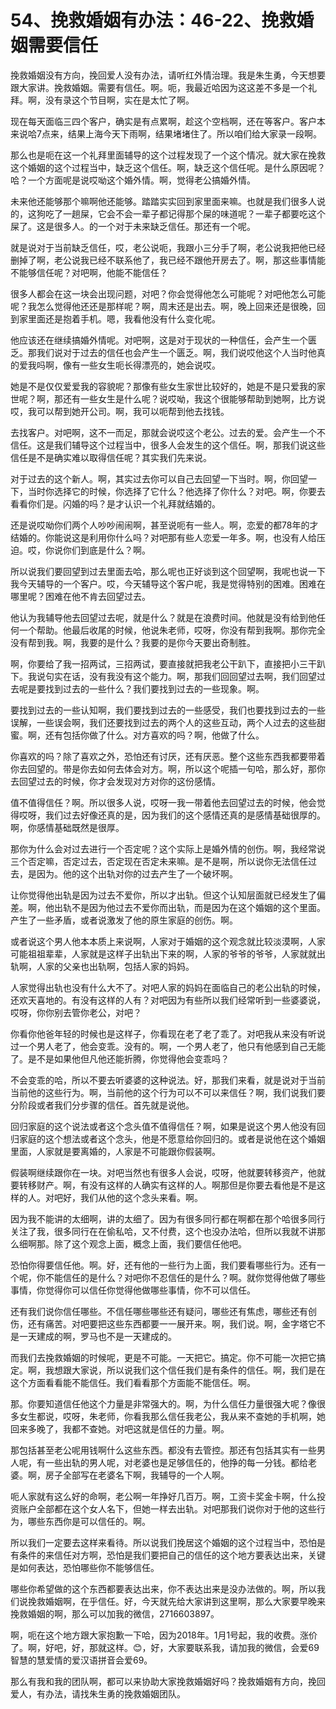 # 54、挽救婚姻有办法：46-22、挽救婚姻需要信任

挽救婚姻没有方向，挽回爱人没有办法，请听红外情治理。我是朱生勇，今天想要跟大家讲。挽救婚姻。需要有信任。啊。呃，我最近哈因为这这差不多是一个礼拜。啊，没有录这个节目啊，实在是太忙了啊。

现在每天面临三四个客户，确实是有点累啊，趁这个空档啊，还在等客户。客户本来说哈7点来，结果上海今天下雨啊，结果堵堵住了。所以咱们给大家录一段啊。

那么也是呃在这一个礼拜里面辅导的这个过程发现了一个这个情况。就大家在挽救这个婚姻的这个过程当中，缺乏这个信任。啊，缺乏这个信任呢。是什么原因呢？哈？一个方面呢是说哎呦这个婚外情。啊，觉得老公搞婚外情。

未来他还能够那个嘛啊他还能够。踏踏实实回到家里面来嘛。也就是我们很多人说的，这狗吃了一趟屎，它会不会一辈子都记得那个屎的味道呢？一辈子都要吃这个屎了。这是很多人。的一个对于未来缺乏信任。那还有一个呢。

就是说对于当前缺乏信任，哎，老公说呃，我跟小三分手了啊，老公说我把他已经删掉了啊，老公说我已经不联系他了，我已经不跟他开房去了。啊，那这些事情能不能够信任呢？对吧啊，他能不能信任？

很多人都会在这一块会出现问题，对吧？你会觉得他怎么可能呢？对吧他怎么可能呢？我怎么觉得他还还是那样呢？啊，周末还是出去。啊，晚上回来还是很晚，回到家里面还是抱着手机。嗯，我看他没有什么变化呢。

他应该还在继续搞婚外情呢。对吧啊，这是对于现状的一种信任，会产生一个匮乏。那我们说对于过去的信任也会产生一个匮乏。啊，我们说哎他这个人当时他真的爱我吗啊，像有一些女生呃长得漂亮的，她会说哎。

她是不是仅仅爱爱我的容貌呢？那像有些女生家世比较好的，她是不是只爱我的家世呢？啊，那还有一些女生是什么呢？说哎呦，我这个很能够帮助到她啊，比方说哎，我可以帮到她开公司。啊，我可以呃帮到他去找钱。

去找客户。对吧啊，这不一而足，那就会说哎这个老公。过去的爱。会产生一个不信任。这是我们辅导这个过程当中，很多人会发生的这个信任。啊，那我们说这些信任是不是确实难以取得信任呢？其实我们先来说。

对于过去的这个新人。啊，其实过去你可以自己去回望一下当时。啊，你回望一下，当时你选择它的时候，你选择了它什么？他选择了你什么？对吧。啊，你要去看看你们是。闪婚的吗？是才认识一个礼拜就结婚的。

还是说哎呦你们两个人吵吵闹闹啊，甚至说呃有一些人。啊，恋爱的都78年的才结婚的。你能说这是利用你什么吗？对吧那有些人恋爱一年多。啊，也没有人给压迫。哎，你说你们到底是什么？啊。

所以说我们要回望到过去里面去哈，那么呢也正好谈到这个回望啊，我呢也说一下我今天辅导的一个客户。哎，今天辅导这个客户呢，我是觉得特别的困难。困难在哪里呢？困难在他不肯去回望过去。

他认为我辅导他去回望过去呢，就是什么？就是在浪费时间。他就是没有给到他任何一个帮助。他最后收尾的时候，他说朱老师，哎呀，你没有帮到我啊。那你完全没有帮到我。啊，我要的是什么？我要的是你今天要出奇制胜。

啊，你要给了我一招两试，三招两试，要直接就把我老公干趴下，直接把小三干趴下。我说句实在话，没有我没有这个能力。啊，那我们回回望过去啊，我们回望过去呢是要找到过去的一些什么？我们要找到过去的一些现象。啊。

要找到过去的一些认知啊，我们要找到过去的一些感受，我们也要找到过去的一些误解，一些误会啊，我们还要找到过去的两个人的这些互动，两个人过去的这些甜蜜。啊，还有包括你做了什么。对方喜欢的吗？啊，他做了什么。

你喜欢的吗？除了喜欢之外，恐怕还有讨厌，还有厌恶。整个这些东西我都要带着你去回望的。带是你去如何去体会对方。啊，所以这个呢插一句哈，那么好，那你去回望过去的时候，你才会发现对方对你的这份感情。

值不值得信任？啊。所以很多人说，哎呀一我一带着他去回望过去的时候，他会觉得哎呀，我们过去好像还真的是，因为我们的这个感情还真的是感情基础很厚的。啊，你感情基础既然是很厚。

那你为什么会对过去进行一个否定呢？这个实际上是婚外情的创伤。啊，我经常说三个否定嘛，否定过去，否定现在否定未来嘛。是不是啊，所以说你无法信任过去，是因为。他的这个出轨对你的过去产生了一个破坏啊。

让你觉得他出轨是因为过去不爱你，所以才出轨。但这个认知层面就已经发生了偏差。啊，他出轨不是因为他过去不爱你而出轨，而是因为在这个婚姻的这个里面。产生了一些矛盾，或者说激发了他的原生家庭的创伤。啊。

或者说这个男人他本本质上来说啊，人家对于婚姻的这个观念就比较淡漠啊，人家可能祖祖辈辈，人家就是这样子出轨出下来的啊，人家的爷爷的爷爷，人家就就出轨啊，人家的父亲也出轨啊，包括人家的妈妈。

人家觉得出轨也没有什么大不了。对吧人家的妈妈在面临自己的老公出轨的时候，还欢天喜地的。有没有这样的人有？对吧因为有些所以我们经常听到一些婆婆说，哎呀，你你别去管你老公，对吧？

你看你他爸年轻的时候也是这样子，你看现在老了老了乖了。对吧我从来没有听说过一个男人老了，他会变乖。没有的。啊，一个男人老了，他只有他感到自己无能了。是不是如果他但凡他还能折腾，你觉得他会变乖吗？

不会变乖的哈，所以不要去听婆婆的这种说法。好，那我们来看，就是说对于当前当前他的这些行为。啊，当前他的这个行为可以不可以来信任？啊，我们说我们要分阶段或者我们分步骤的信任。首先就是说他。

回归家庭的这个说法或者这个念头值不值得信任？啊，如果是说这个男人他没有回归家庭的这个想法或者这个念头，他是不愿意给你回归的。或者是说他在这个婚姻里面，人家就是要离婚的，人家是不可能跟你假装啊。

假装啊继续跟你在一块。对吧当然也有很多人会说，哎呀，他就要转移资产，他就要转移财产。啊，有没有这样的人确实有这样的人。啊那但是你要去看他是不是这样的人。对吧好，我们从他的这个念头来看。啊。

因为我不能讲的太细啊，讲的太细了。因为有很多同行都在啊都在那个哈很多同行关注了我，很多同行在在偷私哈，又不付费，这个也没办法哈，但所以我就不讲那么细啊那。除了这个观念上面，概念上面，我们要信任他吧。

恐怕你得要信任他。啊。好，还有他的一些行为上面，我们要看哪些行为。还有一个呢，你不能信任的是什么？对吧你不忍信任的是什么？啊。就你觉得他做了哪些事情，你觉得你可以信任你觉得他做哪些事情，你不可以信任。

还有我们说你信任哪些。不信任哪些哪些还有疑问，哪些还有焦虑，哪些还有创伤，还有痛苦。对吧要把这些东西都要一一展开来。啊，我们说。啊，金字塔它不是一天建成的啊，罗马也不是一天建成的。

而我们去挽救婚姻的时候呢，更是不可能。一天把它。搞定。你不可能一次把它搞定。啊，我想跟大家说，所以说我们这个信任我们是有条件的信任。啊，我们是在这个方面看看能不能信任。我们看看那个方面能不能信任。啊。

那。你要知道信任他这个力量是非常强大的。啊，为什么信任力量很强大呢？像很多女生都说，哎呀，朱老师，你看我那么信任我老公，我从来不查她的手机啊，她回来多晚了，我都不查她。对吧这就是信任的力量。啊。

那包括甚至老公呢用钱啊什么这些东西。都没有去管控。那还有包括其实有一些男人呢，有一些出轨的男人呢，对老婆也是足够信任的，他挣的每一分钱。都给老婆。啊，房子全部写在老婆名下啊，我辅导的一个人啊。

呃人家就有这么好的命啊，老公啊一年挣好几百万。啊，工资卡奖金卡啊，什么投资账户全部都在这个女人名下，但她一样去出轨。对吧那我们说你对于他的这些行为，哪些东西你是可以信任的。啊。

所以我们一定要去这样来看待。所以说我们挽居这个婚姻的这个过程当中，恐怕是有条件的来信任对方啊，恐怕是我们要把自己的信任的这个地方要表达出来，关键是如何表达，恐怕哪些你不能够信任。

哪些你希望做的这个东西都要表达出来，你不表达出来是没办法做的。啊，所以我们说挽救婚姻啊，在乎信任。好，今天就先给大家讲到这里啊，那么大家要早晚来挽救婚姻的啊，那么可以加我的微信，2716603897。

啊，呃在这个地方跟大家抱歉一下哈，因为2018年。1月1号起，我的收费。涨价了。啊，好吧，好，那就这样。😊，好，大家要联系我，请加我的微信，会爱69智慧的慧爱情的爱汉语拼音会爱69。

那么有我和我的团队啊，都可以来协助大家挽救婚姻好吗？挽救婚姻有方向，挽回爱人，有办法，请找朱生勇的挽救婚姻团队。

